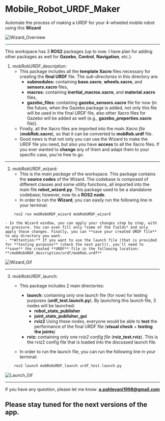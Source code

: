 # Mobile_Robot_URDF_Maker

Automate the process of making a URDF for your 4-wheeled mobile robot using this **Wizard**

![Wizard_Overview](https://github.com/user-attachments/assets/a8880c77-7261-4811-b6c2-6da5ce587a67)

---

This workspace has 3 **ROS2** packages (up to now. I have plan for adding other packages as well for **Gazebo**, **Control**, **Navigation**, etc.):

1. mobRobURDF_description:
    - This package includes all the **template Xacro** files necessary for creating the **final URDF** file. The *sub-directories* in this directory are:
        - **submodules:** containing **base.xacro**, **wheels.xacro**, and **sensors.xacro** files,
        - **macros:** containing **inertial_macros.xacro**, and **material.xacro** files,
        - **gazebo_files:** containing **gazebo_sensors.xacro** file for now (in the future, when the Gazebo package is added, not only this file will be used in the final URDF file, also other Xacro files for Gazebo will be added as well (e.g., **gazebo_properties.xacro** file)).
    - Finally, all the Xacro files are imported into the *main Xacro file* (**mobRob.xacro**), so that it can be converted to **mobRob.urdf** file.
    - Good news is that not only you can use the Wizard to make the URDF file you need, but also you have **access** to all the Xacro files. If you ever wanted to **change** any of them and adapt them to your specific case, you're free to go.

---

2. mobRobURDF_wizard:
    - This is the *main package* of the workspace. This package contains the **source codes** of the Wizard. The codebase is composed of different classes and some utility functions, all imported into the main file **robot_wizard.py**. This package used to be a standalone codebase; however, now its a **ROS2 node**.
    - In order to run the **Wizard**, you can easily run the following line in your terminal:

```bash
    ros2 run mobRobURDF_wizard mobRobURDF_wizard
```

    - In the Wizard window, you can apply your changes step by step, with no pressure. You can even fill only *some of the fields* and only apply those changes. Finally, you can **save your created URDF file** to any directory you want.
    - **Attention:** If you want to use the launch file (that is provided for **testing purposes** (check the next part)), you'll need to **save** the created **URDF** file in the following location: **/mobRobURDF_description/urdf/mobRob.urdf**

![Wizard_Gif](https://github.com/user-attachments/assets/42abf021-481b-4386-b3e0-9e0288233829)

---

3. mobRobURDF_launch:
    - This package includes 2 main directories:
        - **launch:** containing only one launch file (for now) for testing purposes (**urdf_test.launch.py**). By launching this launch file, 3 nodes will be launched:
            - **robot_state_publisher**
            - **joint_state_publisher_gui**
            - **rviz2**
        Using these nodes, everyone would be able to **test** the performance of the final URDF file (**visual check** + **testing the joints**)
        - **rviz:** containing only one *rviz2 config file* (**rviz_test.rviz**). This is the rviz2 config file that is loaded into the discussed launch file.

    - In order to run the launch file, you can run the following line in your terminal:

```bash
    ros2 launch mobRobURDF_launch urdf_test.launch.py
```

![Launch_Gif](https://github.com/user-attachments/assets/17dcad6c-91f0-475f-9f9a-331f2c42962a)

---

If you have any question, please let me know: **a.pahlevani1998@gmail.com**

## Please stay tuned for the next versions of the app.
 
